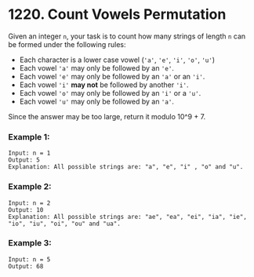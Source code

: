 # 1220. Count Vowels Permutation
Given an integer `n`, your task is to count how many strings of length `n` can be formed under the following rules:

- Each character is a lower case vowel (`'a'`, `'e'`, `'i'`, `'o'`, `'u'`)
- Each vowel `'a'` may only be followed by an `'e'`.
- Each vowel `'e'` may only be followed by an `'a'` or an `'i'`.
- Each vowel `'i'` **may not** be followed by another `'i'`.
- Each vowel `'o'` may only be followed by an `'i'` or a `'u'`.
- Each vowel `'u'` may only be followed by an `'a'`.

Since the answer may be too large, return it modulo 10^9 + 7.

### Example 1:
```
Input: n = 1
Output: 5
Explanation: All possible strings are: "a", "e", "i" , "o" and "u".
```

### Example 2:
```
Input: n = 2
Output: 10
Explanation: All possible strings are: "ae", "ea", "ei", "ia", "ie", "io", "iu", "oi", "ou" and "ua".
```

### Example 3: 
```
Input: n = 5
Output: 68
```